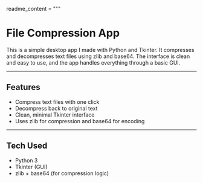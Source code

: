 readme_content = """
# File Compression App

This is a simple desktop app I made with Python and Tkinter. It compresses and decompresses text files using zlib and base64. The interface is clean and easy to use, and the app handles everything through a basic GUI.

---

## Features

- Compress text files with one click
- Decompress back to original text
- Clean, minimal Tkinter interface
- Uses zlib for compression and base64 for encoding

---

## Tech Used

- Python 3
- Tkinter (GUI)
- zlib + base64 (for compression logic)


